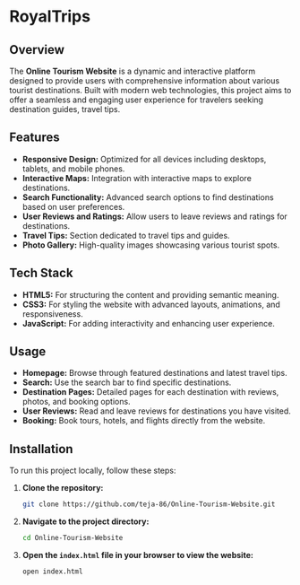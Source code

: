 # RoyalTrips 

## Overview
The **Online Tourism Website** is a dynamic and interactive platform designed to provide users with comprehensive information about various tourist destinations. Built with modern web technologies, this project aims to offer a seamless and engaging user experience for travelers seeking destination guides, travel tips.

## Features
- **Responsive Design:** Optimized for all devices including desktops, tablets, and mobile phones.
- **Interactive Maps:** Integration with interactive maps to explore destinations.
- **Search Functionality:** Advanced search options to find destinations based on user preferences.
- **User Reviews and Ratings:** Allow users to leave reviews and ratings for destinations.
- **Travel Tips:** Section dedicated to travel tips and guides.
- **Photo Gallery:** High-quality images showcasing various tourist spots.

## Tech Stack
- **HTML5:** For structuring the content and providing semantic meaning.
- **CSS3:** For styling the website with advanced layouts, animations, and responsiveness.
- **JavaScript:** For adding interactivity and enhancing user experience.

## Usage
- **Homepage:** Browse through featured destinations and latest travel tips.
- **Search:** Use the search bar to find specific destinations.
- **Destination Pages:** Detailed pages for each destination with reviews, photos, and booking options.
- **User Reviews:** Read and leave reviews for destinations you have visited.
- **Booking:** Book tours, hotels, and flights directly from the website.

## Installation
To run this project locally, follow these steps:

1. **Clone the repository:**
    ```sh
    git clone https://github.com/teja-86/Online-Tourism-Website.git
    ```
2. **Navigate to the project directory:**
    ```sh
    cd Online-Tourism-Website
    ```
3. **Open the `index.html` file in your browser to view the website:**
    ```sh
    open index.html
    ```
